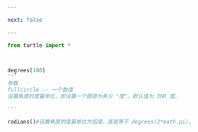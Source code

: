 ```yaml
---

next: false

---
```




<BlogInfo id="693"/>

```python
from turtle import *



degrees(180)
'''
参数
fullcircle -- 一个数值
设置角度的度量单位，即设置一个圆周为多少 "度"。默认值为 360 度。

'''

radians()#设置角度的度量单位为弧度。其值等于 degrees(2*math.pi)。
```



<ActionBox />
